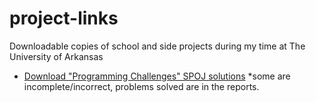 # project-links
Downloadable copies of school and side projects during my time at The University of Arkansas

- [Download "Programming Challenges" SPOJ solutions](https://github.com/cag029/project-links/raw/main/PC_exercises.zip) *some are incomplete/incorrect, problems solved are in the reports.
